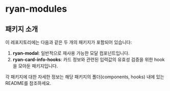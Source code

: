 # ryan-modules

## 패키지 소개

이 레포지토리에는 다음과 같은 두 개의 패키지가 포함되어 있습니다:

1. **ryan-modal**: 일반적으로 재사용 가능한 모달 컴포넌트입니다.
2. **ryan-card-info-hooks**: 카드 정보와 관련된 입력값의 유효성 검증을 위한 hook을 모아둔 패키지입니다.

각 패키지에 대한 자세한 정보는 해당 패키지의 폴더(components, hooks) 내에 있는 README를 참조하세요.
